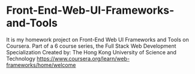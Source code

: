 # Front-End-Web-UI-Frameworks-and-Tools
It is my homework project on Front-End Web UI Frameworks and Tools on Coursera.
Part of a 6 course series, the Full Stack Web Development Specialization
Created by:   The Hong Kong University of Science and Technology
https://www.coursera.org/learn/web-frameworks/home/welcome
